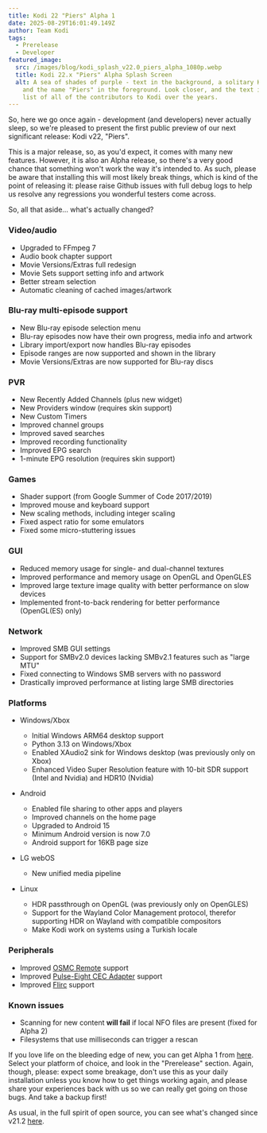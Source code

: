 ```yaml
---
title: Kodi 22 "Piers" Alpha 1
date: 2025-08-29T16:01:49.149Z
author: Team Kodi
tags:
  - Prerelease
  - Developer
featured_image:
  src: /images/blog/kodi_splash_v22.0_piers_alpha_1080p.webp
  title: Kodi 22.x "Piers" Alpha Splash Screen
  alt: A sea of shades of purple - text in the background, a solitary Kodi logo
    and the name "Piers" in the foreground. Look closer, and the text is a huge
    list of all of the contributors to Kodi over the years.
---
```

So, here we go once again - development (and developers) never actually sleep, so we're pleased to present the first public preview of our next significant release: Kodi v22, "Piers". 

This is a major release, so, as you'd expect, it comes with many new features. However, it is also an Alpha release, so there's a very good chance that something won't work the way it's intended to. As such, please be aware that installing this will most likely break things, which is kind of the point of releasing it: please raise Github issues with full debug logs to help us resolve any regressions you wonderful testers come across.

So, all that aside... what's actually changed?

### Video/audio

* Upgraded to FFmpeg 7
* Audio book chapter support
* Movie Versions/Extras full redesign
* Movie Sets support setting info and artwork
* Better stream selection
* Automatic cleaning of cached images/artwork

### Blu-ray multi-episode support

* New Blu-ray episode selection menu
* Blu-ray episodes now have their own progress, media info and artwork
* Library import/export now handles Blu-ray episodes
* Episode ranges are now supported and shown in the library
* Movie Versions/Extras are now supported for Blu-ray discs

### PVR

* New Recently Added Channels (plus new widget)
* New Providers window (requires skin support)
* New Custom Timers
* Improved channel groups
* Improved saved searches
* Improved recording functionality
* Improved EPG search
* 1-minute EPG resolution (requires skin support)

### Games

* Shader support (from Google Summer of Code 2017/2019)
* Improved mouse and keyboard support
* New scaling methods, including integer scaling
* Fixed aspect ratio for some emulators
* Fixed some micro-stuttering issues

### GUI

* Reduced memory usage for single- and dual-channel textures
* Improved performance and memory usage on OpenGL and OpenGLES
* Improved large texture image quality with better performance on slow devices
* Implemented front-to-back rendering for better performance (OpenGL(ES) only)

### Network

* Improved SMB GUI settings
* Support for SMBv2.0 devices lacking SMBv2.1 features such as "large MTU"
* Fixed connecting to Windows SMB servers with no password
* Drastically improved performance at listing large SMB directories

### Platforms

* Windows/Xbox

  * Initial Windows ARM64 desktop support
  * Python 3.13 on Windows/Xbox
  * Enabled XAudio2 sink for Windows desktop (was previously only on Xbox)
  * Enhanced Video Super Resolution feature with 10-bit SDR support (Intel and Nvidia) and HDR10 (Nvidia)
* Android

  * Enabled file sharing to other apps and players
  * Improved channels on the home page
  * Upgraded to Android 15
  * Minimum Android version is now 7.0
  * Android support for 16KB page size
* LG webOS

  * New unified media pipeline
* Linux

  * HDR passthrough on OpenGL (was previously only on OpenGLES)
  * Support for the Wayland Color Management protocol, therefor supporting HDR on Wayland with compatible compositors
  * Make Kodi work on systems using a Turkish locale

### Peripherals

* Improved [OSMC Remote](https://osmc.tv/) support
* Improved [Pulse-Eight CEC Adapter](https://www.pulse-eight.com/) support
* Improved [Flirc](https://flirc.tv/) support

### Known issues

* Scanning for new content **will fail** if local NFO files are present (fixed for Alpha 2)
* Filesystems that use milliseconds can trigger a rescan

If you love life on the bleeding edge of new, you can get Alpha 1 from [here](https://kodi.tv/download). Select your platform of choice, and look in the "Prerelease" section. Again, though, please: expect some breakage, don't use this as your daily installation unless you know how to get things working again, and please share your experiences back with us so we can really get going on those bugs. And take a backup first!

As usual, in the full spirit of open source, you can see what's changed since v21.2 [here](https://github.com/xbmc/xbmc/compare/21.2-Omega...xbmc:xbmc:22.0a1-Piers).